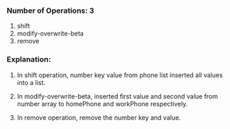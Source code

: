 ### Number of Operations: 3

1. shift
2. modify-overwrite-beta
3. remove

### Explanation:

1. In shift operation, number key value from phone list inserted all values into a list.

2. In modify-overwrite-beta, inserted first value and second value from number array to homePhone and workPhone respectively.

3. In remove operation, remove the number key and value.
